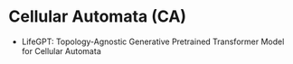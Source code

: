 # Cellular Automata (CA)

* LifeGPT: Topology-Agnostic Generative Pretrained Transformer Model for Cellular Automata
